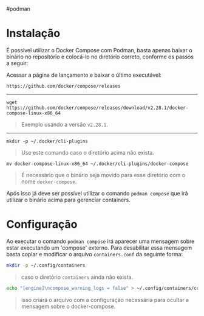 #podman

# Instalação

É possível utilizar o Docker Compose com Podman, basta apenas baixar o binário no repositório e colocá-lo no diretório correto, conforme os passos a seguir:

Acessar a página de lançamento e baixar o último executável:

```
https://github.com/docker/compose/releases
```
---
```shell
wget https://github.com/docker/compose/releases/download/v2.28.1/docker-compose-linux-x86_64
```
>Exemplo  usando a versão `v2.28.1`.
---

```shell
mkdir -p ~/.docker/cli-plugins
```
>Use este comando caso o diretório acima não exista.

```shell
mv docker-compose-linux-x86_64 ~/.docker/cli-plugins/docker-compose
```
>É necessário que o binário seja movido para esse diretório com o nome `docker-compose`.

Após isso já deve ser possível utilizar o comando `podman compose` que irá utilizar o binário acima para gerenciar containers.

# Configuração

Ao executar o comando `podman compose` irá aparecer uma mensagem sobre estar executando um 'compose' externo. Para desabilitar essa mensagem basta copiar e modificar o arquivo `containers.conf`  da seguinte forma:

```sh
mkdir -p ~/.config/containers
```
>caso o diretório `containers` ainda não exista.

```sh
echo "[engine]\ncompose_warning_logs = false" > ~/.config/containers/containers.conf
```
>isso criará o arquivo com a configuração necessária para ocultar a mensagem sobre o docker-compose.

